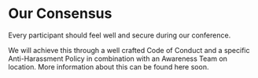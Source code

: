 # Our Consensus

Every participant should feel well and secure during our conference.

We will achieve this through a well crafted Code of Conduct and a specific
Anti-Harassment Policy in combination with an Awareness Team on location. More
information about this can be found here soon.

